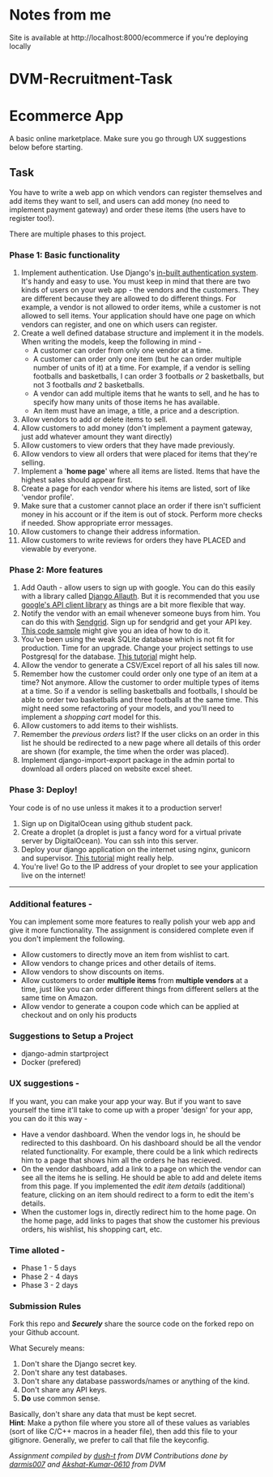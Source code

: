 # Notes from me
Site is available at http://localhost:8000/ecommerce if you're deploying locally


# DVM-Recruitment-Task
# Ecommerce App
A basic online marketplace. Make sure you go through UX suggestions below before starting.

## Task
You have to write a web app on which vendors can register themselves and add items they want to sell, and users can add money (no need to implement payment gateway)
and order these items (the users have to register too!).

There are multiple phases to this project.


### Phase 1: Basic functionality
1. Implement authentication. Use Django's [in-built authentication system](https://docs.djangoproject.com/en/3.0/topics/auth/).
It's handy and easy to use. You must keep in mind that there are two kinds of users on your web app - the vendors and the customers.
They are different because they are allowed to do different things. For example, a vendor is not allowed to order items, while a 
customer is not allowed to sell items. Your application should have one page on which vendors can register, and one on which users
can register.
2. Create a well defined database structure and implement it in the models. When writing the models, keep the following in mind - 
    * A customer can order from only one vendor at a time.
    * A customer can order only one item (but he can order multiple number of units of it) at a time. For example, if a vendor
    is selling footballs and basketballs, I can order 3 footballs *or* 2 basketballs, but not 3 footballs *and* 2 basketballs.
    * A vendor can add multiple items that he wants to sell, and he has to specify how many units of those items he 
    has available.
    * An item must have an image, a title, a price and a description.
3. Allow vendors to add or delete items to sell.
4. Allow customers to add money (don't implement a payment gateway, just add whatever amount they want directly)
6. Allow customers to view orders that they have made previously.
6. Allow vendors to view all orders that were placed for items that they're selling.
7. Implement a '**home page**' where all items are listed. Items that have the highest sales should appear first.
8. Create a page for each vendor where his items are listed, sort of like 'vendor profile'.
9. Make sure that a customer cannot place an order if there isn't sufficient money in his account or if the item is out of
stock. Perform more checks if needed. Show appropriate error messages.
10. Allow customers to change their address information.
11. Allow customers to write reviews for orders they have PLACED and viewable by everyone.


### Phase 2: More features
1. Add Oauth - allow users to sign up with google. You can do this easily with a library called [Django Allauth](https://wsvincent.com/django-allauth-tutorial/).
But it is recommended that you use [google's API client library](https://www.datadependence.com/2016/03/google-python-library-oauth2/)
as things are a bit more flexible that way.
2. Notify the vendor with an email whenever someone buys from him. You can do this with [Sendgrid](https://sendgrid.com).
Sign up for sendgrid and get your API key. [This code sample](https://sendgrid.com/docs/for-developers/sending-email/v3-python-code-example/)
might give you an idea of how to do it.
3. You've been using the weak SQLite database which is not fit for production. Time for an upgrade. Change your project
settings to use Postgresql for the database. [This tutorial](https://stackpython.medium.com/how-to-start-django-project-with-a-database-postgresql-aaa1d74659d8/)
might help.
4. Allow the vendor to generate a CSV/Excel report of all his sales till now.
5. Remember how the customer could order only one type of an item at a time? Not anymore. Allow the customer to order multiple
types of items at a time. So if a vendor is selling basketballs and footballs, I should be able to order two basketballs 
and three footballs at the same time. This might need some refactoring of your models, and you'll need to implement a 
*shopping cart* model for this.
5. Allow customers to add items to their wishlists.
6. Remember the *previous orders* list? If the user clicks on an order in this list he should be redirected to a new page where
all details of this order are shown (for example, the time when the order was placed).
7. Implement django-import-export package in the admin portal to download all orders placed on website excel sheet.


### Phase 3: Deploy!
Your code is of no use unless it makes it to a production server!
1. Sign up on DigitalOcean using github student pack.
2. Create a droplet (a droplet is just a fancy word for a virtual private server by DigitalOcean). You can ssh into this server.
3. Deploy your django application on the internet using nginx, gunicorn and supervisor. [This tutorial](https://rakibul.net/django-gunicorn-supervisor-nginx)
might really help.
4. You're live! Go to the IP address of your droplet to see your application live on the internet!

---

### Additional features -
You can implement some more features to really polish your web app and give it more functionality. The assignment is
considered complete even if you don't implement the following. 
* Allow customers to directly move an item from wishlist to cart.
* Allow vendors to change prices and other details of items.
* Allow vendors to show discounts on items.
* Allow customers to order **multiple items** from **multiple vendors** at a time, just like you can order different things
from different sellers at the same time on Amazon.
* Allow vendor to generate a coupon code which can be applied at checkout and on only his products

### Suggestions to Setup a Project
* django-admin startproject
* Docker (prefered)

### UX suggestions -
If you want, you can make your app your way. But if you want to save yourself the time it'll take to come up with a proper
'design' for your app, you can do it this way - 
* Have a vendor dashboard. When the vendor logs in, he should be redirected to this dashboard. On his dashboard should be all
the vendor related functionality. For example, there could be a link which redirects him to a page that shows him all the orders
he has recieved.
* On the vendor dashboard, add a link to a page on which the vendor can see all the items he is selling. He should be able
to add and delete items from this page. If you implemented the *edit item details* (additional) feature, clicking on an item 
should redirect to a form to edit the item's details.
* When the customer logs in, directly redirect him to the home page. On the home page, add links to pages that show the customer
his previous orders, his wishlist, his shopping cart, etc.


### Time alloted -
  - Phase 1 - 5 days
  - Phase 2 - 4 days
  - Phase 3 - 2 days
  

### Submission Rules
Fork this repo and ***Securely*** share the source code on the forked repo on your Github account.  

What Securely means:
  1. Don't share the Django secret key.
  2. Don't share any test databases.
  3. Don't share any database passwords/names or anything of the kind.
  4. Don't share any API keys.
  5. **Do** use common sense.

Basically, don't share any data that must be kept secret.  
**Hint**: Make a python file where you store all of these values as variables (sort of like C/C++ macros in a header file), then add this file to your gitignore. Generally, we prefer to call that file the keyconfig.

*Assignment compiled by [dush-t](https://github.com/dush-t) from DVM*
*Contributions done by [darmis007](https://github.com/darmis007) and [Akshat-Kumar-0610](https://github.com/Akshat-Kumar-0610) from DVM* 
